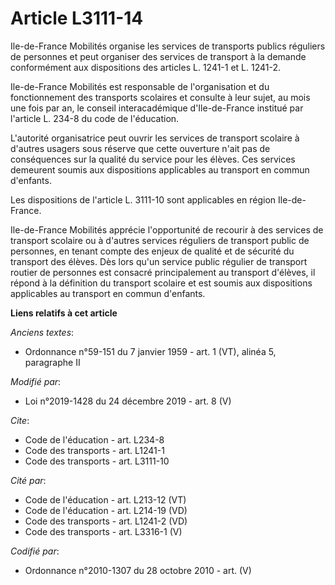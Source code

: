 # Article L3111-14

Ile-de-France Mobilités organise les services de transports publics réguliers de personnes et peut organiser des services de
transport à la demande conformément aux dispositions des articles L. 1241-1 et L. 1241-2.

Ile-de-France Mobilités est responsable de l'organisation et du fonctionnement des transports scolaires et consulte à leur
sujet, au mois une fois par an, le conseil interacadémique d'Ile-de-France institué par l'article L. 234-8 du code de
l'éducation.

L'autorité organisatrice peut ouvrir les services de transport scolaire à d'autres usagers sous réserve que cette ouverture
n'ait pas de conséquences sur la qualité du service pour les élèves. Ces services demeurent soumis aux dispositions
applicables au transport en commun d'enfants.

Les dispositions de l'article L. 3111-10 sont applicables en région Ile-de-France.

Ile-de-France Mobilités apprécie l'opportunité de recourir à des services de transport scolaire ou à d'autres services
réguliers de transport public de personnes, en tenant compte des enjeux de qualité et de sécurité du transport des élèves.
Dès lors qu'un service public régulier de transport routier de personnes est consacré principalement au transport d'élèves,
il répond à la définition du transport scolaire et est soumis aux dispositions applicables au transport en commun d'enfants.

**Liens relatifs à cet article**

_Anciens textes_:

  - Ordonnance n°59-151 du 7 janvier 1959 - art. 1 (VT), alinéa 5, paragraphe II

_Modifié par_:

  - Loi n°2019-1428 du 24 décembre 2019 - art. 8 (V)

_Cite_:

  - Code de l'éducation - art. L234-8
  - Code des transports - art. L1241-1
  - Code des transports - art. L3111-10

_Cité par_:

  - Code de l'éducation - art. L213-12 (VT)
  - Code de l'éducation - art. L214-19 (VD)
  - Code des transports - art. L1241-2 (VD)
  - Code des transports - art. L3316-1 (V)

_Codifié par_:

  - Ordonnance n°2010-1307 du 28 octobre 2010 - art. (V)
